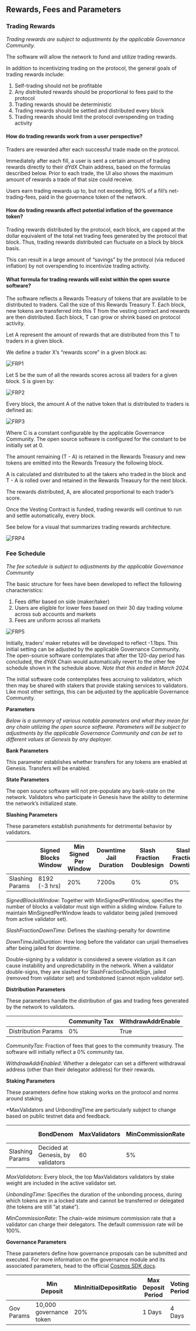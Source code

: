 ## Rewards, Fees and Parameters

### Trading Rewards
_Trading rewards are subject to adjustments by the applicable Governance Community._

The software will allow the network to fund and utilize trading rewards. 

In addition to incentivizing trading on the protocol, the general goals of trading rewards include: 

1. Self-trading should not be profitable 
2. Any distributed rewards should be proportional to fees paid to the protocol
3. Trading rewards should be deterministic
4. Trading rewards should be settled and distributed every block 
5. Trading rewards should limit the protocol overspending on trading activity

#### How do trading rewards work from a user perspective? 

Traders are rewarded after each successful trade made on the protocol.

Immediately after each fill, a user is sent a certain amount of trading rewards directly to their dYdX Chain address, based on the formulas described below. Prior to each trade, the UI also shows the maximum amount of rewards a trade of that size could receive.

Users earn trading rewards up to, but not exceeding, 90% of a fill’s net-trading-fees, paid in the governance token of the network.

#### How do trading rewards affect potential inflation of the governance token? 

Trading rewards distributed by the protocol, each block, are capped at the dollar equivalent of the total net trading fees generated by the protocol that block. Thus, trading rewards distributed can fluctuate on a block by block basis. 

This can result in a large amount of “savings” by the protocol (via reduced inflation) by not overspending to incentivize trading activity.

#### What formula for trading rewards will exist within the open source software? 

The software reflects a Rewards Treasury of tokens that are available to be distributed to traders. Call the size of this Rewards Treasury T. Each block, new tokens are transferred into this T from the vesting contract and rewards are then distributed. Each block, T can grow or shrink based on protocol activity. 

Let A represent the amount of rewards that are distributed from this T to traders in a given block.

We define a trader X’s “rewards score” in a given block as:

![FRP1](../../../artifacts/FRP1.png)

Let S be the sum of all the rewards scores across all traders for a given block. S is given by:

![FRP2](../../../artifacts/FRP2.png)

Every block, the amount A of the native token that is distributed to traders is defined as:

![FRP3](../../../artifacts/FRP3.png)

Where C is a constant configurable by the applicable Governance Community. The open source software is configured for the constant to be initially set at 0. 

The amount remaining (T - A) is retained in the Rewards Treasury and new tokens are emitted into the Rewards Treasury the following block.

A is calculated and distributed to all the takers who traded in the block and T - A is rolled over and retained in the Rewards Treasury for the next block.

The rewards distributed, A, are allocated proportional to each trader’s score. 

Once the Vesting Contract is funded, trading rewards will continue to run and settle automatically, every block.   

See below for a visual that summarizes trading rewards architecture.

![FRP4](../../../artifacts/FRP4.png)

### Fee Schedule
_The fee schedule is subject to adjustments by the applicable Governance Community_

The basic structure for fees have been developed to reflect the following characteristics:

1. Fees differ based on side (maker/taker)
2. Users are eligible for lower fees based on their 30 day trading volume across sub accounts and markets
3. Fees are uniform across all markets

![FRP5](../../../artifacts/FRP5.png)

Initially, traders’ maker rebates will be developed to reflect -1.1bps. This initial setting can be adjusted by the applicable Governance Community.  The open-source software contemplates that after the 120-day period has concluded, the dYdX Chain would automatically revert to the other fee schedule shown in the schedule above. _Note that this ended in March 2024._

The initial software code contemplates fees accruing to validators, which then may be shared with stakers that provide staking services to validators. Like most other settings, this can be adjusted by the applicable Governance Community.

**Parameters**

_Below is a summary of various notable parameters and what they mean for any chain utilizing the open source software. Parameters will be subject to adjustments by the applicable Governance Community and can be set to different values at Genesis by any deployer._

**Bank Parameters**

This parameter establishes whether transfers for any tokens are enabled at Genesis. Transfers will be enabled. 

**State Parameters**

The open source software will not pre-populate any bank-state on the network. Validators who participate in Genesis have the ability to determine the network’s initialized state. 

**Slashing Parameters**

These parameters establish punishments for detrimental behavior by validators.

|                 | Signed Blocks Window | Min Signed Per Window | Downtime Jail Duration | Slash Fraction Doublesign | Slash Fraction Downtime |
| --------------- | -------------------- | --------------------- | ---------------------- | ------------------------- | ----------------------- |
| Slashing Params | 8192 (-3 hrs)        | 20%                   | 7200s                  | 0%                        | 0%                      |

_SignedBlocksWindow_: Together with MinSignedPerWindow, specifies the number of blocks a validator must sign within a sliding window. Failure to maintain MinSignedPerWindow leads to validator being jailed (removed from active validator set). 

_SlashFractionDownTime_: Defines the slashing-penalty for downtime 

_DownTimeJailDuration_: How long before the validator can unjail themselves after being jailed for downtime.

Double-signing by a validator is considered a severe violation as it can cause instability and unpredictability in the network. When a validator double-signs, they are slashed for SlashFractionDoubleSign, jailed (removed from validator set) and tombstoned (cannot rejoin validator set). 

**Distribution Parameters**

These parameters handle the  distribution of gas and trading fees generated by the network to validators. 

|                     | Community Tax | WithdrawAddrEnable |
| ------------------- | ------------- | ------------------ |
| Distribution Params | 0%            | True               |

_CommunityTax_: Fraction of fees that goes to the community treasury. The software will initially reflect a 0% community tax.

_WithdrawAddrEnabled_: Whether a delegator can set a different withdrawal address (other than their delegator address) for their rewards.

**Staking Parameters**

These parameters define how staking works on the protocol and norms around staking.

*MaxValidators and UnbondingTime are particularly subject to change based on public testnet data and feedback. 

|                 | BondDenom                         | MaxValidators | MinCommissionRate | Unbonding Time |
| --------------- | --------------------------------- | ------------- | ----------------- | -------------- |
| Slashing Params | Decided at Genesis, by validators | 60            | 5%                | 30 days        |

_MaxValidators_: Every block, the top MaxValidators validators by stake weight are included in the active validator set.

_UnbondingTime_: Specifies the duration of the unbonding process, during which tokens are in a locked state and cannot be transferred or delegated (the tokens are still “at stake”).

_MinCommissionRate_: The chain-wide minimum commission rate that a validator can charge their delegators. The default commission rate will be 100%.

**Governance Parameters**

These parameters define how governance proposals can be submitted and executed. For more information on the governance module and its associated parameters, head to the official [Cosmos SDK docs](https://docs.cosmos.network/v0.47/modules/gov#parameters).

|            | Min Deposit             | MinInitialDepositRatio | Max Deposit Period | Voting Period | Quorum | Threshold | Veto  |
| ---------- | ----------------------- | ---------------------- | ------------------ | ------------- | ------ | --------- | ----- |
| Gov Params | 10,000 governance token | 20%                    | 1 Days             | 4 Days        | 33.4%  | 50%       | 33.4% |


